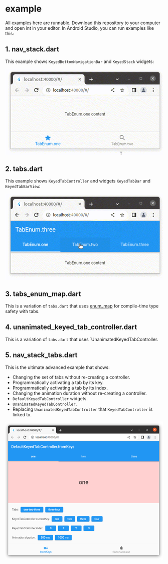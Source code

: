 # example

All examples here are runnable.
Download this repository to your computer and open int in your editor.
In Android Studio, you can run examples like this:

## 1. nav_stack.dart

This example shows `KeyedBottomNavigationBar` and `KeyedStack` widgets:

![KeyedBottomNavigationBar, KeyedStack](https://github.com/alexeyinkin/flutter-keyed-collection-widgets/blob/main/example/img/nav_stack.gif)


## 2. tabs.dart

This example shows `KeyedTabController` and widgets `KeyedTabBar` and `KeyedTabBarView`:

![KeyedTabController, KeyedTabBar, KeyedTabBarView](https://github.com/alexeyinkin/flutter-keyed-collection-widgets/blob/main/example/img/tabs.gif)


## 3. tabs_enum_map.dart

This is a variation of `tabs.dart` that uses [enum_map](https://pub.dev/packages/enum_map)
for compile-time type safety with tabs.


## 4. unanimated_keyed_tab_controller.dart

This is a variation of `tabs.dart` that uses `UnanimatedKeyedTabController.


## 5. nav_stack_tabs.dart

This is the ultimate advanced example that shows:

- Changing the set of tabs without re-creating a controller.
- Programmatically activating a tab by its key.
- Programmatically activating a tab by its index.
- Changing the animation duration without re-creating a controller.
- `DefaultKeyedTabController` widgets.
- `UnanimatedKeyedTabController`.
- Replacing `UnanimatedKeyedTabController` that `KeyedTabController` is linked to.

![KeyedBottomNavigationBar, KeyedStack, Tabs](https://github.com/alexeyinkin/flutter-keyed-collection-widgets/blob/main/example/img/nav_stack_tabs.png)
